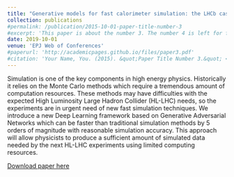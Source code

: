 ```yaml
---
title: "Generative models for fast calorimeter simulation: the LHCb case"
collection: publications
#permalink: /publication/2015-10-01-paper-title-number-3
#excerpt: 'This paper is about the number 3. The number 4 is left for future work.'
date: 2019-10-01
venue: 'EPJ Web of Conferences'
#paperurl: 'http://academicpages.github.io/files/paper3.pdf'
#citation: 'Your Name, You. (2015). &quot;Paper Title Number 3.&quot; <i>Journal 1</i>. 1(3).'
---
```

Simulation is one of the key components in high energy physics. Historically it relies on the Monte Carlo methods which require a tremendous amount of computation resources. These methods may have difficulties with the expected High Luminosity Large Hadron Collider (HL-LHC) needs, so the experiments are in urgent need of new fast simulation techniques. We introduce a new Deep Learning framework based on Generative Adversarial Networks which can be faster than traditional simulation methods by 5 orders of magnitude with reasonable simulation accuracy. This approach will allow physicists to produce a sufficient amount of simulated data needed by the next HL-LHC experiments using limited computing resources.

[Download paper here](https://www.epj-conferences.org/articles/epjconf/pdf/2019/19/epjconf_chep2018_02034.pdf)

<!-- #Recommended citation: Your Name, You. (2015). "Paper Title Number 3." <i>Journal 1</i>. 1(3). -->